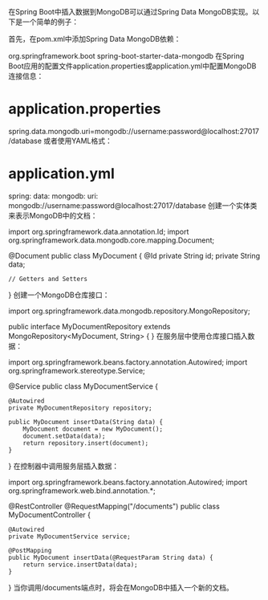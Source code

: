 在Spring Boot中插入数据到MongoDB可以通过Spring Data MongoDB实现。以下是一个简单的例子：

首先，在pom.xml中添加Spring Data MongoDB依赖：

<dependency>
    <groupId>org.springframework.boot</groupId>
    <artifactId>spring-boot-starter-data-mongodb</artifactId>
</dependency>
在Spring Boot应用的配置文件application.properties或application.yml中配置MongoDB连接信息：

# application.properties
spring.data.mongodb.uri=mongodb://username:password@localhost:27017/database
或者使用YAML格式：

# application.yml
spring:
  data:
    mongodb:
      uri: mongodb://username:password@localhost:27017/database
创建一个实体类来表示MongoDB中的文档：

import org.springframework.data.annotation.Id;
import org.springframework.data.mongodb.core.mapping.Document;
 
@Document
public class MyDocument {
    @Id
    private String id;
    private String data;
 
    // Getters and Setters
}
创建一个MongoDB仓库接口：

import org.springframework.data.mongodb.repository.MongoRepository;
 
public interface MyDocumentRepository extends MongoRepository<MyDocument, String> {
}
在服务层中使用仓库接口插入数据：

import org.springframework.beans.factory.annotation.Autowired;
import org.springframework.stereotype.Service;
 
@Service
public class MyDocumentService {
 
    @Autowired
    private MyDocumentRepository repository;
 
    public MyDocument insertData(String data) {
        MyDocument document = new MyDocument();
        document.setData(data);
        return repository.insert(document);
    }
}
在控制器中调用服务层插入数据：

import org.springframework.beans.factory.annotation.Autowired;
import org.springframework.web.bind.annotation.*;
 
@RestController
@RequestMapping("/documents")
public class MyDocumentController {
 
    @Autowired
    private MyDocumentService service;
 
    @PostMapping
    public MyDocument insertData(@RequestParam String data) {
        return service.insertData(data);
    }
}
当你调用/documents端点时，将会在MongoDB中插入一个新的文档。